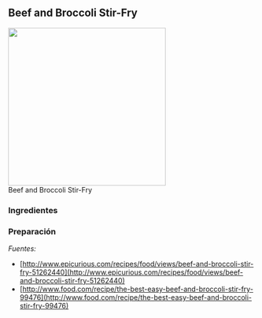 ## Beef and Broccoli Stir-Fry

<div class="image">
  <img src="" height=320/>
  <div class="caption">Beef and Broccoli Stir-Fry</div>
</div>

### Ingredientes

### Preparación

*Fuentes:*

* [http://www.epicurious.com/recipes/food/views/beef-and-broccoli-stir-fry-51262440](http://www.epicurious.com/recipes/food/views/beef-and-broccoli-stir-fry-51262440)
* [http://www.food.com/recipe/the-best-easy-beef-and-broccoli-stir-fry-99476](http://www.food.com/recipe/the-best-easy-beef-and-broccoli-stir-fry-99476)
